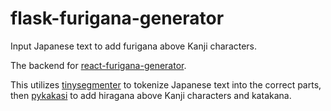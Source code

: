 # flask-furigana-generator

Input Japanese text to add furigana above Kanji characters.

The backend for [react-furigana-generator](https://github.com/robmaeda/react-furigana-generator).

This utilizes [tinysegmenter](https://pypi.org/project/tinysegmenter3/0.1.0/) to tokenize Japanese text into the correct parts, then [pykakasi](https://pypi.org/project/pykakasi/) to add hiragana above Kanji characters and katakana.
